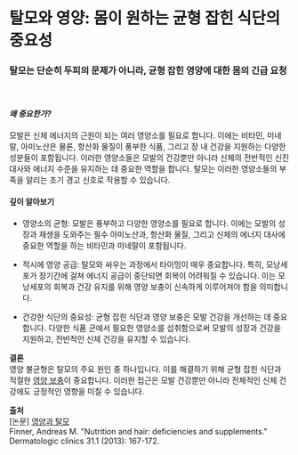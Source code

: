 
# 탈모와 영양: 몸이 원하는 균형 잡힌 식단의 중요성

### 탈모는 단순히 두피의 문제가 아니라, 균형 잡힌 영양에 대한 몸의 긴급 요청  
　  
#### ***왜 중요한가?***    
모발은 신체 에너지의 근원이 되는 여러 영양소를 필요로 합니다. 이에는 비타민, 미네랄, 아미노산은 물론, 항산화 물질이 풍부한 식품, 그리고 장 내 건강을 지원하는 다양한 성분들이 포함됩니다. 이러한 영양소들은 모발의 건강뿐만 아니라 신체의 전반적인 신진대사와 에너지 수준을 유지하는 데 중요한 역할을 합니다. 탈모는 이러한 영양소들의 부족을 알리는 초기 경고 신호로 작용할 수 있습니다. 

#### 깊이 알아보기 

- 영양소의 균형: 모발은 풍부하고 다양한 영양소를 필요로 합니다. 이에는 모발의 성장과 재생을 도와주는 필수 아미노산과, 항산화 물질, 그리고 신체의 에너지 대사에 중요한 역할을 하는 비타민과 미네랄이 포함됩니다. 

- 적시에 영양 공급: 탈모와 싸우는 과정에서 타이밍이 매우 중요합니다. 특히, 모낭세포가 장기간에 걸쳐 에너지 공급이 중단되면 회복이 어려워질 수 있습니다. 이는 모낭세포의 회복과 건강 유지를 위해 영양 보충이 신속하게 이루어져야 함을 의미합니다. 

- 건강한 식단의 중요성: 균형 잡힌 식단과 영양 보충은 모발 건강을 개선하는 데 중요합니다. 다양한 식품 군에서 필요한 영양소를 섭취함으로써 모발의 성장과 건강을 지원하고, 전반적인 신체 건강을 유지할 수 있습니다. 

**결론**   
영양 불균형은 탈모의 주요 원인 중 하나입니다. 이를 해결하기 위해 균형 잡힌 식단과 적절한 [영양 보충](/m04/m0402/m040201/m04020102)이 중요합니다. 이러한 접근은 모발 건강뿐만 아니라 전체적인 신체 건강에도 긍정적인 영향을 미칠 수 있습니다.

**출처**    
[논문] [영양과 탈모](/m04/m0407/m040712)    
Finner, Andreas M. "Nutrition and hair: deficiencies and supplements." Dermatologic clinics 31.1 (2013): 167-172.
<!--stackedit_data:
eyJoaXN0b3J5IjpbLTE2MTY2NzQ5MzYsMTU5NTI0NDk5OV19
-->